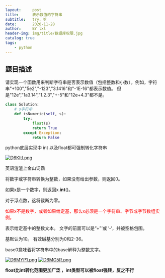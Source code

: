 ```yaml
---
layout:     post
title:      表示数值的字符串
subtitle:   try，哈
date:       2020-11-28
author:     BY lxl
header-img: img/title/数据库权限.jpg
catalog: true
tags:
    - python
---
```


<style>
    oooo{
        color:red;
    }
</style>



<script src="https://eqcn.ajz.miesnfu.com/wp-content/plugins/wp-3d-pony/live2dw/lib/L2Dwidget.min.js"></script>

  <!--小帅哥：     https://unpkg.com/live2d-widget-model-chitose@1.0.5/assets/chitose.model.json-->
  <!--萌娘：       https://unpkg.com/live2d-widget-model-shizuku@1.0.5/assets/shizuku.model.json-->
  <!--小可爱（女）：https://unpkg.com/live2d-widget-model-koharu@1.0.5/assets/koharu.model.json-->
  <!--小可爱（男）：https://unpkg.com/live2d-widget-model-haruto@1.0.5/assets/haruto.model.json-->
  <!--初音：https://unpkg.com/live2d-widget-model-miku@1.0.5/assets/miku.model.json-->
   <!-- 上边的不同链接显示的是不同的小人，这个可以根据需要来选择 下边的初始化部分，可以修改宽高来修改小人的大小，或者是鼠标移动到小人上的透明度，也可以修改小人在页面出现的位置。 -->

  <script>
    /*https://unpkg.com/live2d-widget-model-shizuku@1.0.5/assets/shizuku.model.json*/
    L2Dwidget.init({ "model": { jsonPath:
          "https://unpkg.com/live2d-widget-model-koharu@1.0.5/assets/koharu.model.json",
        "scale": 1 }, "display": { "position": "right", "width": 110, "height": 150,
        "hOffset": 0, "vOffset": -20 }, "mobile": { "show": true, "scale": 0.5 },
      "react": { "opacityDefault": 0.8, "opacityOnHover": 0.1 } });
  </script>

## 题目描述

请实现一个函数用来判断字符串是否表示数值（包括整数和小数）。例如，字符串"+100","5e2","-123","3.1416"和"-1E-16"都表示数值。 但是"12e","1a3.14","1.2.3","+-5"和"12e+4.3"都不是。

```python
class Solution:
    # s字符串
    def isNumeric(self, s):
        try:
            float(s)
            return True
        except Exception:
            return False
```

python底层实现中 int 以及float都可强制转化字符串

[![D6KltI.png](https://s3.ax1x.com/2020/11/28/D6KltI.png)](https://imgchr.com/i/D6KltI)

英语渣渣上金山词霸

将数字或字符串转换为整数，如果没有给出参数，则返回0。 

如果x是一个数字，则返回x.__int__()。 

对于浮点数，这将截断为零。                    

<oooo>如果x不是数字，或者如果给定基，那么x必须是一个字符串、字节或字节数组实例，

表示给定基中的整数文本。 文字的前面可以是“+”‘或 ’-‘，并被空格包围。</oooo>

 基默认为10。 有效碱基分别为0和2-36。           

base0意味着将字符串中的base解释为整数文字。

[![D6MYP1.png](https://s3.ax1x.com/2020/11/28/D6MYP1.png)](https://imgchr.com/i/D6MYP1)
[![D6MG5R.png](https://s3.ax1x.com/2020/11/28/D6MG5R.png)](https://imgchr.com/i/D6MG5R)

<b>float比int转化范围更加广泛 ，int类型可以被float强转，反之不行</b>